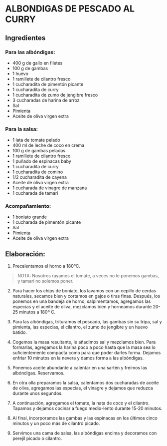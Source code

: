ALBONDIGAS DE PESCADO AL CURRY
=============================



Ingredientes
------------

### Para las albóndigas:
- 400 g de gallo en filetes
- 100 g de gambas
- 1 huevo
- 1 ramillete de cilantro fresco
- 1 cucharadita de pimentón picante
- 1 cucharadita de curry
- 1 cucharadita de zumo de jengibre fresco
- 3 cucharadas de harina de arroz
- Sal
- Pimienta
- Aceite de oliva virgen extra

### Para la salsa:
- 1 lata de tomate pelado
- 400 ml de leche de coco en crema
- 100 g de gambas peladas
- 1 ramillete de cilantro fresco
- 1 puñado de espinacas baby
- 1 cucharadita de curry
- 1 cucharadita de comino
- 1/2 cucharadita de cayena
- Aceite de oliva virgen extra
- 1 cucharada de vinagre de manzana
- 1 cucharada de tamari

### Acompañamiento:
- 1 boniato grande
- 1 cucharada de pimentón picante
- Sal
- Pimienta
- Aceite de oliva virgen extra


Elaboración:
------------

1. Precalentamos el horno a 180ºC.

> NOTA: Nosotros rayamos el tomate, a veces no le ponemos gambas, y tamarí no solemos poner.

2. Para hacer los chips de boniato, los lavamos con un cepillo de cerdas 
naturales, secamos bien y cortamos en gajos o tiras finas. Después, los ponemos 
en una bandeja de horno, salpimentamos, agregamos las especias y el aceite de 
oliva, mezclamos bien y horneamos durante 20-25 minutos a 180º C.

3. Para las albóndigas, trituramos el pescado, las gambas sin su tripa, sal y 
pimienta, las especias, el cilantro, el zumo de jengibre y un huevo batido.

4. Cogemos la masa resultante, le añadimos sal y mezclamos bien. Para formarlas,
agregamos la harina poco a poco hasta que la masa sea lo suficientemente 
compacta como para que poder darles forma. Dejamos enfriar 10 minutos en la 
nevera y damos forma a las albóndigas.

5. Ponemos aceite abundante a calentar en una sartén y freímos las albóndigas. 
Reservamos.

6. En otra olla preparamos la salsa, calentamos dos cucharadas de aceite de 
oliva, agregamos las especias, el vinagre y dejamos que reduzca durante unos 
segundos.

7. A continuación, agregamos el tomate, la nata de coco y el cilantro. Tapamos y
dejamos cocinar a fuego medio-lento durante 15-20 minutos.

8. Al final, incorporamos las gambas y las espinacas en los últimos cinco 
minutos y un poco más de cilantro picado.

9. Servimos una cama de salsa, las albóndigas encima y decoramos con perejil 
picado o cilantro.

